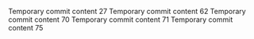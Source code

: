 Temporary commit content 27
Temporary commit content 62
Temporary commit content 70
Temporary commit content 71
Temporary commit content 75
